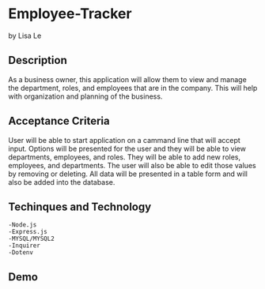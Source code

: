 # Employee-Tracker

by Lisa Le

## Description

As a business owner, this application will allow them to view and manage the department, roles, and employees that are in the company. This will help with organization and planning of the business.

## Acceptance Criteria

User will be able to start application on a cammand line that will accept input. Options will be presented for the user and they will be able to view departments, employees, and roles. They will be able to add new roles, employees, and departments. The user will also be able to edit those values by removing or deleting. All data will be presented in a table form and will also be added into the database.

## Techinques and Technology

    -Node.js
    -Express.js
    -MYSQL/MYSQL2
    -Inquirer
    -Dotenv

## Demo

